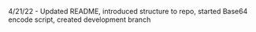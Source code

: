 4/21/22 - Updated README, introduced structure to repo, started Base64 encode
script, created development branch